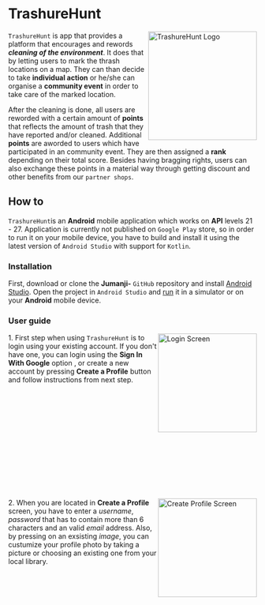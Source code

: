 # TrashureHunt

<img src="https://github.com/ninoprek/Jumanji-/blob/master/app/src/main/Readme_Logo.png" alt="TrashureHunt Logo" width="220" align="right">

`TrashureHunt` is app that provides a platform that encourages and rewords __*cleaning of the environment*__. It does that by letting users to mark the thrash locations on a map. They can than decide to take __individual action__ or he/she can organise a __community event__ in order to take care of the marked location. 

After the cleaning is done, all users are reworded with a certain amount of __points__ that reflects the amount of trash that they have reported and/or cleaned. Additional __points__ are aworded to users which have participated in an community event. They are then assigned a __rank__ depending on their total score. Besides having bragging rights, users can also exchange these points in a material way through getting discount and other benefits from our `partner shops`.

## How to

`TrashureHunt`is an __Android__ mobile application which works on __API__ levels 21 - 27. Application is currently not published on `Google Play` store, so in order to run it on your mobile device, you have to build and install it using the latest version of `Android Studio` with support for `Kotlin`.

### Installation

First, download or clone the __Jumanji-__ `GitHub` repository and install [Android Studio](https://developer.android.com/studio/). Open the project in `Android Studio` and [run](https://developer.android.com/training/basics/firstapp/running-app) it in a simulator or on your __Android__ mobile device. 

### User guide
<img src="https://github.com/ninoprek/Jumanji-/blob/readme/app/readmeRes/Screenshot_1526387808.png" alt="Login Screen" width="200" align="right">1. First step when using `TrashureHunt` is to login using your existing account. If you don't have one, you can login using the __Sign In With Google__ option , or create a new account by pressing __Create a Profile__ button and follow instructions from next step.

<p align="center">
  <br><br><br><br><br><br>
  <br><br><br><br><br><br>
</p>

<img src="https://github.com/ninoprek/Jumanji-/blob/readme/app/readmeRes/Screenshot_1526387830.png" alt="Create Profile Screen" width="200" align="right">2. When you are located in __Create a Profile__ screen, you have to enter a _username_, _password_ that has to contain more than 6 characters and an valid _email_ address. Also, by pressing on an exsisting _image_, you can custumize your profile photo by taking a picture or choosing an existing one from your local library.


